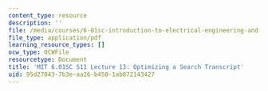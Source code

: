 ```yaml
---
content_type: resource
description: ''
file: /media/courses/6-01sc-introduction-to-electrical-engineering-and-computer-science-i-spring-2011/95d270437b3eaa26b4581ab872143427_MIT6_01SC_S11_lec13_300k.pdf
file_type: application/pdf
learning_resource_types: []
ocw_type: OCWFile
resourcetype: Document
title: 'MIT 6.01SC S11 Lecture 13: Optimizing a Search Transcript'
uid: 95d27043-7b3e-aa26-b458-1ab872143427
---
```

